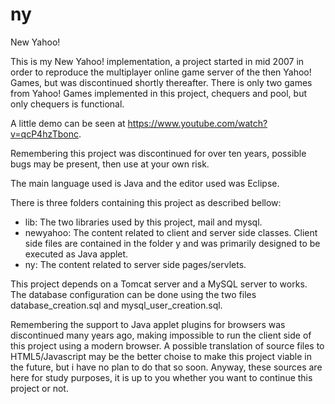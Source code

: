 # ny
New Yahoo!

This is my New Yahoo! implementation, a project started in mid 2007 in order to reproduce the multiplayer online game server of the then Yahoo! Games, but was discontinued shortly thereafter. There is only two games from Yahoo! Games implemented in this project, chequers and pool, but only chequers is functional.

A little demo can be seen at https://www.youtube.com/watch?v=qcP4hzTbonc.

Remembering this project was discontinued for over ten years, possible bugs may be present, then use at your own risk.

The main language used is Java and the editor used was Eclipse.

There is three folders containing this project as described bellow:

- lib: The two libraries used by this project, mail and mysql.
- newyahoo: The content related to client and server side classes. Client side files are contained in the folder y and was primarily designed to be executed as Java applet.
- ny: The content related to server side pages/servlets.

This project depends on a Tomcat server and a MySQL server to works. The database configuration can be done using the two files database_creation.sql and mysql_user_creation.sql.

Remembering the support to Java applet plugins for browsers was discontinued many years ago, making impossible to run the client side of this project using a modern browser.
A possible translation of source files to HTML5/Javascript may be the better choise to make this project viable in the future, but i  have no plan to do that so soon.
Anyway, these sources are here for study purposes, it is up to you whether you want to continue this project or not.
